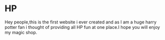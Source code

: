 # HP
Hey people,this is the first website i ever created and as I am a huge harry potter fan i thought of providing all HP fun at one place.I hope you will enjoy my magic shop.
